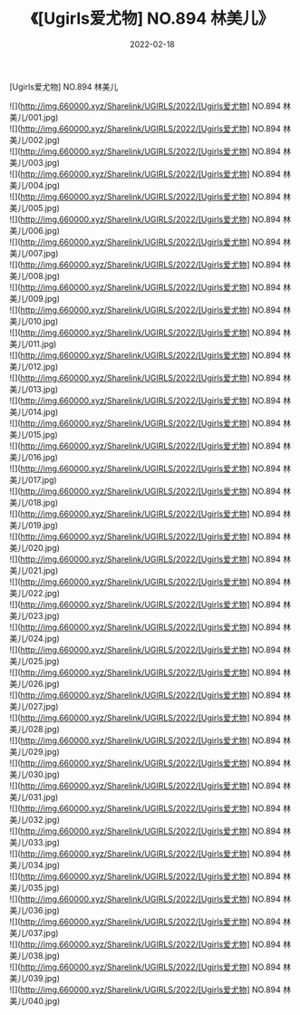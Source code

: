 ﻿---
layout: post
title:  《[Ugirls爱尤物] NO.894 林美儿》
date:   2022-02-18
img: http://img.660000.xyz/Sharelink/UGIRLS/2022/[Ugirls爱尤物] NO.894 林美儿/000.jpg
categories: [美女, 清纯, 唯美]
---

[Ugirls爱尤物] NO.894 林美儿

 ![](http://img.660000.xyz/Sharelink/UGIRLS/2022/[Ugirls爱尤物] NO.894 林美儿/001.jpg) <br>![](http://img.660000.xyz/Sharelink/UGIRLS/2022/[Ugirls爱尤物] NO.894 林美儿/002.jpg) <br>![](http://img.660000.xyz/Sharelink/UGIRLS/2022/[Ugirls爱尤物] NO.894 林美儿/003.jpg) <br>![](http://img.660000.xyz/Sharelink/UGIRLS/2022/[Ugirls爱尤物] NO.894 林美儿/004.jpg) <br>![](http://img.660000.xyz/Sharelink/UGIRLS/2022/[Ugirls爱尤物] NO.894 林美儿/005.jpg) <br>![](http://img.660000.xyz/Sharelink/UGIRLS/2022/[Ugirls爱尤物] NO.894 林美儿/006.jpg) <br>![](http://img.660000.xyz/Sharelink/UGIRLS/2022/[Ugirls爱尤物] NO.894 林美儿/007.jpg) <br>![](http://img.660000.xyz/Sharelink/UGIRLS/2022/[Ugirls爱尤物] NO.894 林美儿/008.jpg) <br>![](http://img.660000.xyz/Sharelink/UGIRLS/2022/[Ugirls爱尤物] NO.894 林美儿/009.jpg) <br>![](http://img.660000.xyz/Sharelink/UGIRLS/2022/[Ugirls爱尤物] NO.894 林美儿/010.jpg) <br>![](http://img.660000.xyz/Sharelink/UGIRLS/2022/[Ugirls爱尤物] NO.894 林美儿/011.jpg) <br>![](http://img.660000.xyz/Sharelink/UGIRLS/2022/[Ugirls爱尤物] NO.894 林美儿/012.jpg) <br>![](http://img.660000.xyz/Sharelink/UGIRLS/2022/[Ugirls爱尤物] NO.894 林美儿/013.jpg) <br>![](http://img.660000.xyz/Sharelink/UGIRLS/2022/[Ugirls爱尤物] NO.894 林美儿/014.jpg) <br>![](http://img.660000.xyz/Sharelink/UGIRLS/2022/[Ugirls爱尤物] NO.894 林美儿/015.jpg) <br>![](http://img.660000.xyz/Sharelink/UGIRLS/2022/[Ugirls爱尤物] NO.894 林美儿/016.jpg) <br>![](http://img.660000.xyz/Sharelink/UGIRLS/2022/[Ugirls爱尤物] NO.894 林美儿/017.jpg) <br>![](http://img.660000.xyz/Sharelink/UGIRLS/2022/[Ugirls爱尤物] NO.894 林美儿/018.jpg) <br>![](http://img.660000.xyz/Sharelink/UGIRLS/2022/[Ugirls爱尤物] NO.894 林美儿/019.jpg) <br>![](http://img.660000.xyz/Sharelink/UGIRLS/2022/[Ugirls爱尤物] NO.894 林美儿/020.jpg) <br>![](http://img.660000.xyz/Sharelink/UGIRLS/2022/[Ugirls爱尤物] NO.894 林美儿/021.jpg) <br>![](http://img.660000.xyz/Sharelink/UGIRLS/2022/[Ugirls爱尤物] NO.894 林美儿/022.jpg) <br>![](http://img.660000.xyz/Sharelink/UGIRLS/2022/[Ugirls爱尤物] NO.894 林美儿/023.jpg) <br>![](http://img.660000.xyz/Sharelink/UGIRLS/2022/[Ugirls爱尤物] NO.894 林美儿/024.jpg) <br>![](http://img.660000.xyz/Sharelink/UGIRLS/2022/[Ugirls爱尤物] NO.894 林美儿/025.jpg) <br>![](http://img.660000.xyz/Sharelink/UGIRLS/2022/[Ugirls爱尤物] NO.894 林美儿/026.jpg) <br>![](http://img.660000.xyz/Sharelink/UGIRLS/2022/[Ugirls爱尤物] NO.894 林美儿/027.jpg) <br>![](http://img.660000.xyz/Sharelink/UGIRLS/2022/[Ugirls爱尤物] NO.894 林美儿/028.jpg) <br>![](http://img.660000.xyz/Sharelink/UGIRLS/2022/[Ugirls爱尤物] NO.894 林美儿/029.jpg) <br>![](http://img.660000.xyz/Sharelink/UGIRLS/2022/[Ugirls爱尤物] NO.894 林美儿/030.jpg) <br>![](http://img.660000.xyz/Sharelink/UGIRLS/2022/[Ugirls爱尤物] NO.894 林美儿/031.jpg) <br>![](http://img.660000.xyz/Sharelink/UGIRLS/2022/[Ugirls爱尤物] NO.894 林美儿/032.jpg) <br>![](http://img.660000.xyz/Sharelink/UGIRLS/2022/[Ugirls爱尤物] NO.894 林美儿/033.jpg) <br>![](http://img.660000.xyz/Sharelink/UGIRLS/2022/[Ugirls爱尤物] NO.894 林美儿/034.jpg) <br>![](http://img.660000.xyz/Sharelink/UGIRLS/2022/[Ugirls爱尤物] NO.894 林美儿/035.jpg) <br>![](http://img.660000.xyz/Sharelink/UGIRLS/2022/[Ugirls爱尤物] NO.894 林美儿/036.jpg) <br>![](http://img.660000.xyz/Sharelink/UGIRLS/2022/[Ugirls爱尤物] NO.894 林美儿/037.jpg) <br>![](http://img.660000.xyz/Sharelink/UGIRLS/2022/[Ugirls爱尤物] NO.894 林美儿/038.jpg) <br>![](http://img.660000.xyz/Sharelink/UGIRLS/2022/[Ugirls爱尤物] NO.894 林美儿/039.jpg) <br>![](http://img.660000.xyz/Sharelink/UGIRLS/2022/[Ugirls爱尤物] NO.894 林美儿/040.jpg) <br>